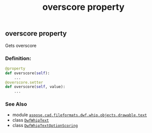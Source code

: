 ﻿---
title: overscore property
second_title: Aspose.CAD for Python via .NET API References
description: 
type: docs
weight: 130
url: /python-net/aspose.cad.fileformats.dwf.whip.objects.drawable.text/dwfwhiptext/overscore/
is_root: false
---

## overscore property


Gets overscore
### Definition:
```python
@property
def overscore(self):
    ...
@overscore.setter
def overscore(self, value):
    ...
```

### See Also
* module [`aspose.cad.fileformats.dwf.whip.objects.drawable.text`](../../)
* class [`DwfWhipText`](/cad/python-net/aspose.cad.fileformats.dwf.whip.objects.drawable.text/dwfwhiptext)
* class [`DwfWhipTextOptionScoring`](/cad/python-net/aspose.cad.fileformats.dwf.whip.objects.drawable.text/dwfwhiptextoptionscoring)
